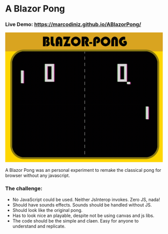 # A Blazor Pong

### Live Demo: https://marcodiniz.github.io/ABlazorPong/


![screenshot](screenshots/pong.gif)

A Blazor Pong was an personal experiment to remake the classical pong for browser without any
javascript.

### The challenge:

- No JavaScript could be used. Neither JsInterop invokes. Zero JS, nada!
- Should have sounds effects. Sounds should be handled without JS.
- Should look like the original pong.
- Has to look nice an playable, despite not be using canvas and js libs.
- The code should be the simple and claen. Easy for anyone to understand and replicate.